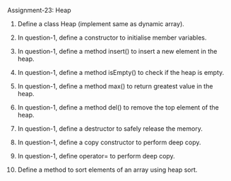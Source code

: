Assignment-23: Heap

1. Define a class Heap (implement same as dynamic array).

2. In question-1, define a constructor to initialise member variables.

3. In question-1, define a method insert() to insert a new element in the heap.

4. In question-1, define a method isEmpty() to check if the heap is empty.

5. In question-1, define a method max() to return greatest value in the heap.

6. In question-1, define a method del() to remove the top element of the heap.

7. In question-1, define a destructor to safely release the memory.

8. In question-1, define a copy constructor to perform deep copy.

9. In question-1, define operator= to perform deep copy.

10. Define a method to sort elements of an array using heap sort.
